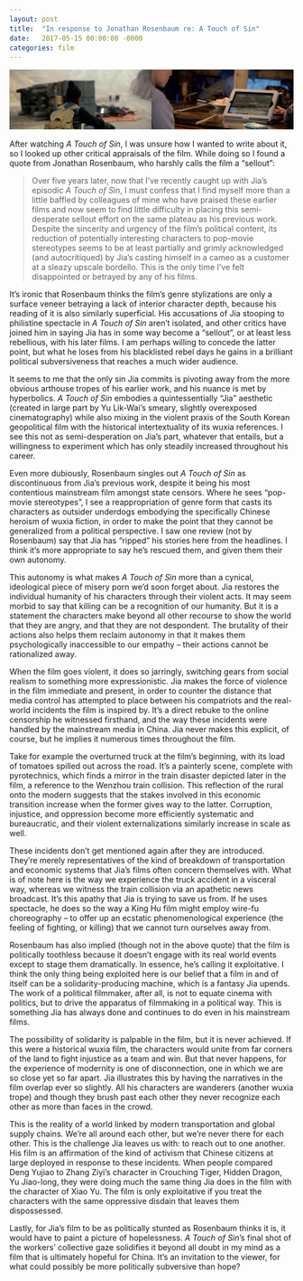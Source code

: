 ```yaml
---
layout: post
title:  "In response to Jonathan Rosenbaum re: A Touch of Sin"
date:   2017-05-15 00:00:00 -0000
categories: film
---
```

<a href="/assets/img/atouchofsin.png" data-lightbox="2017-05-15" data-title="A Touch of Sin (2013)">
  <img src="/assets/img/atouchofsin.png">
</a>

After watching *A Touch of Sin*, I was unsure how I wanted to write about it, so I looked up other critical appraisals of the film. While doing so I found a quote from Jonathan Rosenbaum, who harshly calls the film a &ldquo;sellout&rdquo;:
<!--description-->

> Over five years later, now that I&rsquo;ve recently caught up with Jia&rsquo;s episodic *A Touch of Sin*, I must confess that I find myself more than a little baffled by colleagues of mine who have praised these earlier films and now seem to find little difficulty in placing this semi-desperate sellout effort on the same plateau as his previous work. Despite the sincerity and urgency of the film&rsquo;s political content, its reduction of potentially interesting characters to pop-movie stereotypes seems to be at least partially and grimly acknowledged (and autocritiqued) by Jia&rsquo;s casting himself in a cameo as a customer at a sleazy upscale bordello. This is the only time I&rsquo;ve felt disappointed or betrayed by any of his films.

It&rsquo;s ironic that Rosenbaum thinks the film&rsquo;s genre stylizations are only a surface veneer betraying a lack of interior character depth, because his reading of it is also similarly superficial. His accusations of Jia stooping to philistine spectacle in *A Touch of Sin* aren&rsquo;t isolated, and other critics have joined him in saying Jia has in some way become a “sellout”, or at least less rebellious, with his later films. I am perhaps willing to concede the latter point, but what he loses from his blacklisted rebel days he gains in a brilliant political subversiveness that reaches a much wider audience.

It seems to me that the only sin Jia commits is pivoting away from the more obvious arthouse tropes of his earlier work, and his nuance is met by hyperbolics. *A Touch of Sin* embodies a quintessentially “Jia” aesthetic (created in large part by Yu Lik-Wai&rsquo;s smeary, slightly overexposed cinematography) while also mixing in the violent praxis of the South Korean geopolitical film with the historical intertextuality of its wuxia references. I see this not as semi-desperation on Jia&rsquo;s part, whatever that entails, but a willingness to experiment which has only steadily increased throughout his career.

Even more dubiously, Rosenbaum singles out *A Touch of Sin* as discontinuous from Jia&rsquo;s previous work, despite it being his most contentious mainstream film amongst state censors. Where he sees “pop-movie stereotypes”, I see a reappropriation of genre form that casts its characters as outsider underdogs embodying the specifically Chinese heroism of wuxia fiction, in order to make the point that they cannot be generalized from a political perspective. I saw one review (not by Rosenbaum) say that Jia has “ripped” his stories here from the headlines. I think it&rsquo;s more appropriate to say he&rsquo;s rescued them, and given them their own autonomy.

This autonomy is what makes *A Touch of Sin* more than a cynical, ideological piece of misery porn we&rsquo;d soon forget about. Jia restores the individual humanity of his characters through their violent acts. It may seem morbid to say that killing can be a recognition of our humanity. But it is a statement the characters make beyond all other recourse to show the world that they are angry, and that they are not despondent. The brutality of their actions also helps them reclaim autonomy in that it makes them psychologically inaccessible to our empathy – their actions cannot be rationalized away.

When the film goes violent, it does so jarringly, switching gears from social realism to something more expressionistic. Jia makes the force of violence in the film immediate and present, in order to counter the distance that media control has attempted to place between his compatriots and the real-world incidents the film is inspired by. It&rsquo;s a direct rebuke to the online censorship he witnessed firsthand, and the way these incidents were handled by the mainstream media in China. Jia never makes this explicit, of course, but he implies it numerous times throughout the film.

Take for example the overturned truck at the film&rsquo;s beginning, with its load of tomatoes spilled out across the road. It&rsquo;s a painterly scene, complete with pyrotechnics, which finds a mirror in the train disaster depicted later in the film, a reference to the Wenzhou train collision. This reflection of the rural onto the modern suggests that the stakes involved in this economic transition increase when the former gives way to the latter. Corruption, injustice, and oppression become more efficiently systematic and bureaucratic, and their violent externalizations similarly increase in scale as well.

These incidents don&rsquo;t get mentioned again after they are introduced. They&rsquo;re merely representatives of the kind of breakdown of transportation and economic systems that Jia&rsquo;s films often concern themselves with. What is of note here is the way we experience the truck accident in a visceral way, whereas we witness the train collision via an apathetic news broadcast. It&rsquo;s this apathy that Jia is trying to save us from. If he uses spectacle, he does so the way a King Hu film might employ wire-fu choreography – to offer up an ecstatic phenomenological experience (the feeling of fighting, or killing) that we cannot turn ourselves away from.

Rosenbaum has also implied (though not in the above quote) that the film is politically toothless because it doesn&rsquo;t engage with its real world events except to stage them dramatically. In essence, he&rsquo;s calling it exploitative. I think the only thing being exploited here is our belief that a film in and of itself can be a solidarity-producing machine, which is a fantasy Jia upends. The work of a political filmmaker, after all, is not to equate cinema with politics, but to drive the apparatus of filmmaking in a political way. This is something Jia has always done and continues to do even in his mainstream films.

The possibility of solidarity is palpable in the film, but it is never achieved. If this were a historical wuxia film, the characters would unite from far corners of the land to fight injustice as a team and win. But that never happens, for the experience of modernity is one of disconnection, one in which we are so close yet so far apart. Jia illustrates this by having the narratives in the film overlap ever so slightly. All his characters are wanderers (another wuxia trope) and though they brush past each other they never recognize each other as more than faces in the crowd.

This is the reality of a world linked by modern transportation and global supply chains. We&rsquo;re all around each other, but we&rsquo;re never there for each other. This is the challenge Jia leaves us with: to reach out to one another. His film is an affirmation of the kind of activism that Chinese citizens at large deployed in response to these incidents. When people compared Deng Yujiao to Zhang Ziyi&rsquo;s character in Crouching Tiger, Hidden Dragon, Yu Jiao-long, they were doing much the same thing Jia does in the film with the character of Xiao Yu. The film is only exploitative if you treat the characters with the same oppressive disdain that leaves them dispossessed.

Lastly, for Jia&rsquo;s film to be as politically stunted as Rosenbaum thinks it is, it would have to paint a picture of hopelessness. *A Touch of Sin*&rsquo;s final shot of the workers&rsquo; collective gaze solidifies it beyond all doubt in my mind as a film that is ultimately hopeful for China. It&rsquo;s an invitation to the viewer, for what could possibly be more politically subversive than hope?
